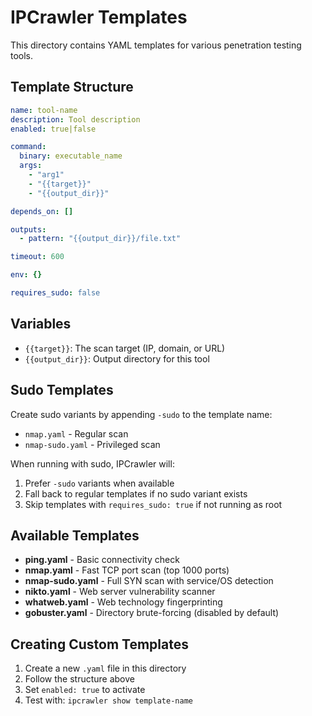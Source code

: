 # IPCrawler Templates

This directory contains YAML templates for various penetration testing tools.

## Template Structure

```yaml
name: tool-name
description: Tool description
enabled: true|false

command:
  binary: executable_name
  args:
    - "arg1"
    - "{{target}}"
    - "{{output_dir}}"

depends_on: []

outputs:
  - pattern: "{{output_dir}}/file.txt"

timeout: 600

env: {}

requires_sudo: false
```

## Variables

- `{{target}}`: The scan target (IP, domain, or URL)
- `{{output_dir}}`: Output directory for this tool

## Sudo Templates

Create sudo variants by appending `-sudo` to the template name:
- `nmap.yaml` - Regular scan
- `nmap-sudo.yaml` - Privileged scan

When running with sudo, IPCrawler will:
1. Prefer `-sudo` variants when available
2. Fall back to regular templates if no sudo variant exists
3. Skip templates with `requires_sudo: true` if not running as root

## Available Templates

- **ping.yaml** - Basic connectivity check
- **nmap.yaml** - Fast TCP port scan (top 1000 ports)
- **nmap-sudo.yaml** - Full SYN scan with service/OS detection
- **nikto.yaml** - Web server vulnerability scanner
- **whatweb.yaml** - Web technology fingerprinting
- **gobuster.yaml** - Directory brute-forcing (disabled by default)

## Creating Custom Templates

1. Create a new `.yaml` file in this directory
2. Follow the structure above
3. Set `enabled: true` to activate
4. Test with: `ipcrawler show template-name`
